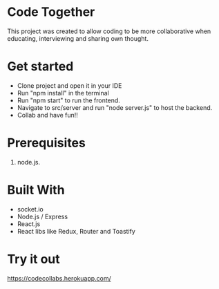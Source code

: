 # Code Together

This project was created to allow coding to be more collaborative when educating, interviewing and sharing own thought.

# Get started

- Clone project and open it in your IDE
- Run "npm install" in the terminal
- Run "npm start" to run the frontend.
- Navigate to src/server and run "node server.js" to host the backend.
- Collab and have fun!!

# Prerequisites

1. node.js.

# Built With

- socket.io
- Node.js / Express
- React.js
- React libs like Redux, Router and Toastify

# Try it out
https://codecollabs.herokuapp.com/
